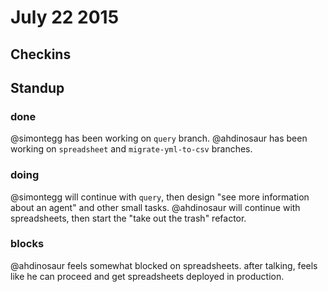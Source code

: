 # July 22 2015

## Checkins

## Standup

### done

@simontegg has been working on `query` branch.
@ahdinosaur has been working on `spreadsheet` and `migrate-yml-to-csv` branches.

### doing

@simontegg will continue with `query`, then design "see more information about an agent" and other small tasks.
@ahdinosaur will continue with spreadsheets, then start the "take out the trash" refactor.

### blocks

@ahdinosaur feels somewhat blocked on spreadsheets. after talking, feels like he can proceed and get spreadsheets deployed in production.
